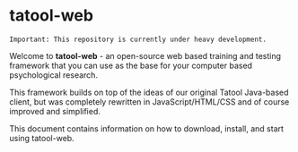 tatool-web
==========

    Important: This repository is currently under heavy development.
    
Welcome to **tatool-web** - an open-source web based training and testing framework that you can use as the base for your computer based psychological research.

This framework builds on top of the ideas of our original Tatool Java-based client, but was completely rewritten in JavaScript/HTML/CSS and of course improved and simplified.

This document contains information on how to download, install, and start using tatool-web.
